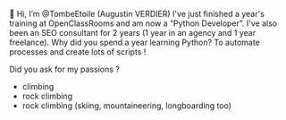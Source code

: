 👋 Hi, I’m @TombeEtoile (Augustin VERDIER)
I've just finished a year's training at OpenClassRooms and am now a “Python Developer”.
I've also been an SEO consultant for 2 years (1 year in an agency and 1 year freelance).
Why did you spend a year learning Python? To automate processes and create lots of scripts !

Did you ask for my passions ? 
- climbing
- rock climbing
- rock climbing
(skiing, mountaineering, longboarding too) 
